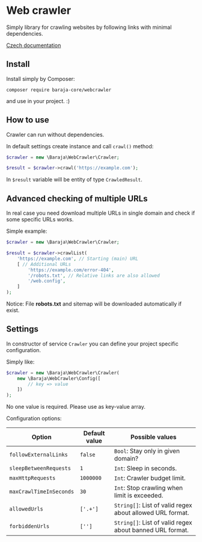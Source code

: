 Web crawler
===========

Simply library for crawling websites by following links with minimal dependencies.

[Czech documentation](https://php.baraja.cz/stazeni-celeho-webu-po-odkazech)

Install
-------

Install simply by Composer:

```shell
composer require baraja-core/webcrawler
```

and use in your project. :)

How to use
----------

Crawler can run without dependencies.

In default settings create instance and call `crawl()` method:

```php
$crawler = new \Baraja\WebCrawler\Crawler;

$result = $crawler->crawl('https://example.com');
```

In `$result` variable will be entity of type `CrawledResult`.

Advanced checking of multiple URLs
----------------------------------

In real case you need download multiple URLs in single domain and check if some specific URLs works.

Simple example:

```php
$crawler = new \Baraja\WebCrawler\Crawler;

$result = $crawler->crawlList(
    'https://example.com', // Starting (main) URL
    [ // Additional URLs
        'https://example.com/error-404',
        '/robots.txt', // Relative links are also allowed
        '/web.config',
    ]
);
```

Notice: File **robots.txt** and sitemap will be downloaded automatically if exist.

Settings
--------

In constructor of service `Crawler` you can define your project specific configuration.

Simply like:

```php
$crawler = new \Baraja\WebCrawler\Crawler(
    new \Baraja\WebCrawler\Config([
        // key => value
    ])
);
```

No one value is required. Please use as key-value array.

Configuration options:

| Option                  | Default value | Possible values |
|-------------------------|---------------|-----------------|
| `followExternalLinks`   | `false`       | `Bool`: Stay only in given domain? |
| `sleepBetweenRequests`  | `1`           | `Int`: Sleep in seconds. |
| `maxHttpRequests`       | `1000000`     | `Int`: Crawler budget limit. |
| `maxCrawlTimeInSeconds` | `30`          | `Int`: Stop crawling when limit is exceeded. |
| `allowedUrls`           | `['.+']`      | `String[]`: List of valid regex about allowed URL format. |
| `forbiddenUrls`         | `['']`        | `String[]`: List of valid regex about banned URL format. |
